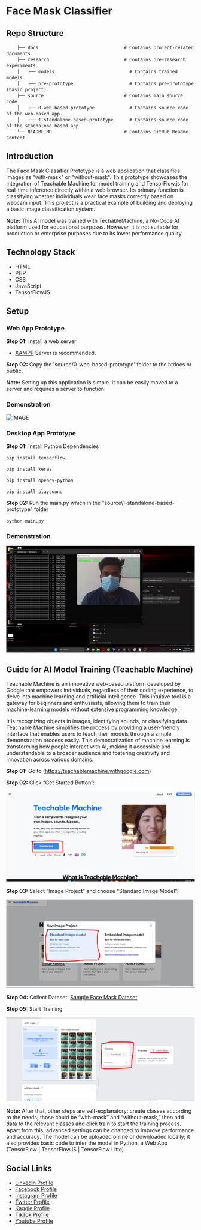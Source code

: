 # Face Mask Classifier

## Repo Structure

```
    ├── docs                                # Contains project-related documents.
    ├── research                            # Contains pre-research experiments.
    │   ├── models                            # Contains trained models. 
    │   ├── pre-prototype                     # Contains pre-prototype (basic project).
    ├── source                              # Contains main source code.
    │   ├── 0-web-based-prototype             # Contains source code of the web-based app.
    │   ├── 1-standalone-based-prototype      # Contains source code of the standalone-based app.
    └── README.MD                           # Contains GitHub Readme Content.

```

## Introduction

The Face Mask Classifier Prototype is a web application that classifies images as "with-mask" or "without-mask". This prototype showcases the integration of Teachable Machine for model training and TensorFlow.js for real-time inference directly within a web browser. Its primary function is classifying whether individuals wear face masks correctly based on webcam input. This project is a practical example of building and deploying a basic image classification system.

**Note:** This AI model was trained with TechableMachine, a No-Code AI platform used for educational purposes. However, it is not suitable for production or enterprise purposes due to its lower performance quality.

## Technology Stack

- HTML
- PHP
- CSS
- JavaScript
- TensorFlowJS

## Setup

### Web App Prototype

**Step 01:** Install a web server

- [XAMPP](https://www.apachefriends.org/download.html) Server is recommended.

**Step 02:** Copy the 'source/0-web-based-prototype' folder to the htdocs or public.

**Note:** Setting up this application is simple. It can be easily moved to a server and requires a server to function.

### Demonstration

![IMAGE](docs/github-readme-content/demo-1.gif)


### Desktop App Prototype

**Step 01:** Install Python Dependencies

```
pip install tensorflow
```

```
pip install keras
```

```
pip install opencv-python
```

```
pip install playsound
```

**Step 02:** Run the main.py which in the "source\1-standalone-based-prototype" folder
```
python main.py
```

### Demonstration

![IMAGE](docs/github-readme-content/demo-2.gif)

## Guide for AI Model Training (Teachable Machine)

Teachable Machine is an innovative web-based platform developed by Google that empowers individuals, regardless of their coding experience, to delve into machine learning and artificial intelligence. This intuitive tool is a gateway for beginners and enthusiasts, allowing them to train their machine-learning models without extensive programming knowledge.

It is recognizing objects in images, identifying sounds, or classifying data. Teachable Machine simplifies the process by providing a user-friendly interface that enables users to teach their models through a simple demonstration process easily. This democratization of machine learning is transforming how people interact with AI, making it accessible and understandable to a broader audience and fostering creativity and innovation across various domains.

**Step 01:** Go to (https://teachablemachine.withgoogle.com)

**Step 02:** Click “Get Started Button”:

![IMAGE](docs/github-readme-content/1.jpg)

**Step 03:** Select “Image Project” and choose “Standard Image Model”:

![IMAGE](docs/github-readme-content/2.jpg)

**Step 04:** Collect Dataset: [Sample Face Mask Dataset](https://zenodo.org/record/6408603)

**Step 05:** Start Training

![IMAGE](docs/github-readme-content/3.jpg)

**Note:** After that, other steps are self-explanatory: create classes according to the needs; those could be “with-mask” and “without-mask,” then add data to the relevant classes and click train to start the training process. Apart from this, advanced settings can be changed to improve performance and accuracy. The model can be uploaded online or downloaded locally; it also provides basic code to infer the model in Python, a Web App (TensorFlow | TensorFlowJS | TensorFlow Litte).

## Social Links

- [Linkedin Profile](https://www.linkedin.com/in/gunarakulangunaretnam)
- [Facebook Profile](https://www.facebook.com/gunarakulangunaratnam)
- [Instagram Profile](https://www.instagram.com/gunarakulangunaretnam)
- [Twitter Profile ](https://twitter.com/gunarakulangr)
- [Kaggle Profile](https://www.kaggle.com/gunarakulangr)
- [TikTok Profile](https://www.tiktok.com/@gunarakulangunaretnam)
- [Youtube Profile](https://www.youtube.com/channel/UCMWkED5sabgVZSCKjZuRJXA)
